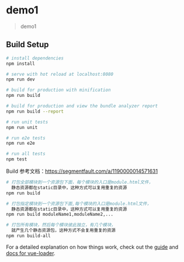 # demo1

> demo1

## Build Setup

``` bash
# install dependencies
npm install

# serve with hot reload at localhost:8080
npm run dev

# build for production with minification
npm run build

# build for production and view the bundle analyzer report
npm run build --report

# run unit tests
npm run unit

# run e2e tests
npm run e2e

# run all tests
npm test
```
Build 参考文档：https://segmentfault.com/a/1190000014571631
``` bash
# 打包全部模块到一个资源包下面，每个模块的入口是module.html文件，
  静态资源都在static目录中，这种方式可以复用重复的资源
npm run build 

# 打包指定模块到一个资源包下面,每个模块的入口是module.html文件，
  静态资源都在static目录中，这种方式可以复用重复的资源
npm run build moduleName1,moduleName2,... 

# 打包所有模块，然后每个模块彼此独立，有几个模块，
  就产生几个静态资源包，这种方式不会复用重复的资源
npm run build-all 
```
For a detailed explanation on how things work, check out the [guide](http://vuejs-templates.github.io/webpack/) and [docs for vue-loader](http://vuejs.github.io/vue-loader).
